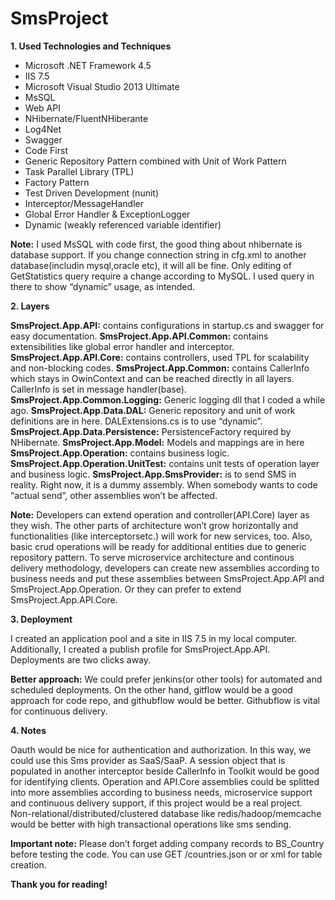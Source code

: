 # SmsProject
**1. Used Technologies and Techniques**
  - Microsoft .NET Framework 4.5
  - IIS 7.5
  - Microsoft Visual Studio 2013 Ultimate
  - MsSQL
  - Web API
  - NHibernate/FluentNHiberante
  - Log4Net
  - Swagger
  - Code First
  - Generic Repository Pattern combined with Unit of Work Pattern
  - Task Parallel Library (TPL)
  - Factory Pattern
  - Test Driven Development (nunit)
  - Interceptor/MessageHandler
  - Global Error Handler & ExceptionLogger
  - Dynamic (weakly referenced variable identifier)

**Note:** I used MsSQL with code first, the good thing about nhibernate is database support. If you change connection string in cfg.xml to another database(includin mysql,oracle etc), it will all be fine. Only editing of GetStatistics query require a change according to MySQL. I used query in there to show “dynamic” usage, as intended.

**2. Layers**

**SmsProject.App.API:** contains configurations in startup.cs and swagger for easy documentation.
**SmsProject.App.API.Common:** contains extensibilities like global error handler and interceptor.
**SmsProject.App.API.Core:** contains controllers, used TPL for scalability and non-blocking codes.
**SmsProject.App.Common:** contains CallerInfo which stays in OwinContext and can be reached directly in all layers. CallerInfo is set in message handler(base).
**SmsProject.App.Common.Logging:** Generic logging dll that I coded a while ago.
**SmsProject.App.Data.DAL:** Generic repository and unit of work definitions are in here. DALExtensions.cs is to use “dynamic”.
**SmsProject.App.Data.Persistence:** PersistenceFactory required by NHibernate.
**SmsProject.App.Model:** Models and mappings are in here
**SmsProject.App.Operation:** contains business logic.
**SmsProject.App.Operation.UnitTest:** contains unit tests of operation layer and business logic.
**SmsProject.App.SmsProvider:** is to send SMS in reality. Right now, it is a dummy assembly. When somebody wants to code “actual send”, other assemblies won’t be affected.

**Note:** Developers can extend operation and controller(API.Core) layer as they wish. The other parts of architecture won’t grow horizontally and functionalities (like interceptorsetc.) will work for new services, too. Also, basic crud operations will be ready for additional entities due to generic repository pattern. To serve microservice architecture and continous delivery methodology, developers can create new assemblies according to business needs and put these assemblies between SmsProject.App.API and SmsProject.App.Operation. Or they can prefer to extend SmsProject.App.API.Core.

**3. Deployment**

I created an application pool and a site in IIS 7.5 in my local computer. Additionally, I created a publish profile for SmsProject.App.API. Deployments are two clicks away.

**Better approach:** We could prefer jenkins(or other tools) for automated and scheduled deployments. On the other hand, gitflow would be a good approach for code repo, and githubflow would be better. Githubflow is vital for continuous delivery.

**4. Notes**

Oauth would be nice for authentication and authorization. In this way, we could use this Sms provider as SaaS/SaaP.
A session object that is populated in another interceptor beside CallerInfo in Toolkit would be good for identifying clients.
Operation and API.Core assemblies could be splitted into more assemblies according to business needs, microservice support and continuous delivery support, if this project would be a real project.
Non-relational/distributed/clustered database like redis/hadoop/memcache would be better with high transactional operations like sms sending.


**Important note:** Please don’t forget adding company records to BS_Country before testing the code. You can use GET /countries.json or or xml for table creation.

**Thank you for reading!**

